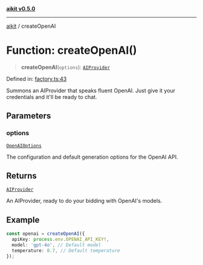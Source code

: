 [**aikit v0.5.0**](../README.md)

---

[aikit](../README.md) / createOpenAI

# Function: createOpenAI()

> **createOpenAI**(`options`): [`AIProvider`](../interfaces/AIProvider.md)

Defined in: [factory.ts:43](https://github.com/chinmaymk/aikit/blob/main/src/factory.ts#L43)

Summons an AIProvider that speaks fluent OpenAI.
Just give it your credentials and it'll be ready to chat.

## Parameters

### options

[`OpenAIOptions`](../interfaces/OpenAIOptions.md)

The configuration and default generation options for the OpenAI API.

## Returns

[`AIProvider`](../interfaces/AIProvider.md)

An AIProvider, ready to do your bidding with OpenAI's models.

## Example

```typescript
const openai = createOpenAI({
  apiKey: process.env.OPENAI_API_KEY!,
  model: 'gpt-4o', // Default model
  temperature: 0.7, // Default temperature
});
```
